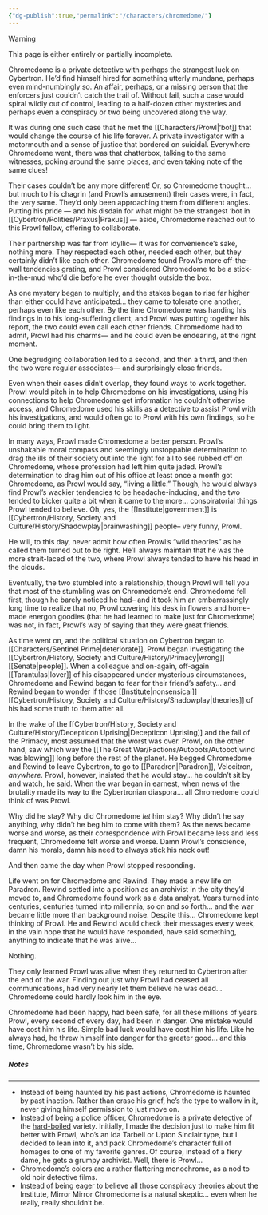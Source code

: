 ```yaml
---
{"dg-publish":true,"permalink":"/characters/chromedome/"}
---
```

  
>[!warning] 
>This page is either entirely or partially incomplete. 

Chromedome is a private detective with perhaps the strangest luck on Cybertron. He’d find himself hired for something utterly mundane, perhaps even mind-numbingly so. An affair, perhaps, or a missing person that the enforcers just couldn’t catch the trail of. Without fail, such a case would spiral wildly out of control, leading to a half-dozen other mysteries and perhaps even a conspiracy or two being uncovered along the way. 

It was during one such case that he met the [[Characters/Prowl\|‘bot]] that would change the course of his life forever. A private investigator with a motormouth and a sense of justice that bordered on suicidal. Everywhere Chromedome went, there was that chatterbox, talking to the same witnesses, poking around the same places, and even taking note of the same clues!

Their cases couldn’t be any more different! Or, so Chromedome thought… but much to his chagrin (and Prowl’s amusement) their cases were, in fact, the very same. They’d only been approaching them from different angles. Putting his pride — and his disdain for what might be the strangest ‘bot in [[Cybertron/Polities/Praxus\|Praxus]] — aside, Chromedome reached out to this Prowl fellow, offering to collaborate. 

Their partnership was far from idyllic— it was for convenience’s sake, nothing more. They respected each other, needed each other, but they certainly didn’t like each other. Chromedome found Prowl’s more off-the-wall tendencies grating, and Prowl considered Chromedome to be a stick-in-the-mud who’d die before he ever thought outside the box. 

As one mystery began to multiply, and the stakes began to rise far higher than either could have anticipated… they came to tolerate one another, perhaps even like each other. By the time Chromedome was handing his findings in to his long-suffering client, and Prowl was putting together his report, the two could even call each other friends. Chromedome had to admit, Prowl had his charms— and he could even be endearing, at the right moment. 

One begrudging collaboration led to a second, and then a third, and then the two were regular associates— and surprisingly close friends. 

Even when their cases didn’t overlap, they found ways to work together. Prowl would pitch in to help Chromedome on his investigations, using his connections to help Chromedome get information he couldn’t otherwise access, and Chromedome used his skills as a detective to assist Prowl with his investigations, and would often go to Prowl with his own findings, so he could bring them to light.

In many ways, Prowl made Chromedome a better person. Prowl’s unshakable moral compass and seemingly unstoppable determination to drag the ills of their society out into the light for all to see rubbed off on Chromedome, whose profession had left him quite jaded. Prowl’s determination to drag him out of his office at least once a month got Chromedome, as Prowl would say, “living a little.” Though, he would always find Prowl’s wackier tendencies to be headache-inducing, and the two tended to bicker quite a bit when it came to the more… conspiratorial things Prowl tended to believe. Oh, yes, the [[Institute\|government]] is [[Cybertron/History, Society and Culture/History/Shadowplay\|brainwashing]] people– very funny, Prowl.

He will, to this day, never admit how often Prowl’s “wild theories” as he called them turned out to be right. He’ll always maintain that he was the more strait-laced of the two, where Prowl always tended to have his head in the clouds.

Eventually, the two stumbled into a relationship, though Prowl will tell you that most of the stumbling was on Chromedome’s end. Chromedome fell first, though he barely noticed he had– and it took him an embarrassingly long time to realize that no, Prowl covering his desk in flowers and home-made energon goodies (that he had learned to make just for Chromedome) was not, in fact, Prowl’s way of saying that they were great friends.

As time went on, and the political situation on Cybertron began to [[Characters/Sentinel Prime\|deteriorate]], Prowl began investigating the [[Cybertron/History, Society and Culture/History/Primacy\|wrong]] [[Senate\|people]]. When a colleague and on-again, off-again [[Tarantulas\|lover]] of his disappeared under mysterious circumstances, Chromedome and Rewind began to fear for their friend’s safety… and Rewind began to wonder if those [[Institute\|nonsensical]] [[Cybertron/History, Society and Culture/History/Shadowplay\|theories]] of his had some truth to them after all. 

In the wake of the [[Cybertron/History, Society and Culture/History/Decepticon Uprising\|Decepticon Uprising]] and the fall of the Primacy, most assumed that the worst was over. Prowl, on the other hand, saw which way the [[The Great War/Factions/Autobots/Autobot\|wind was blowing]] long before the rest of the planet. He begged Chromedome and Rewind to leave Cybertron, to go to [[Paradron\|Paradron]], Velocitron, _anywhere._ Prowl, however, insisted that he would stay… he couldn’t sit by and watch, he said. When the war began in earnest, when news of the brutality made its way to the Cybertronian diaspora… all Chromedome could think of was Prowl.

Why did he stay? Why did Chromedome _let_ him stay? Why didn’t he say anything, why didn’t he beg him to come with them? As the news became worse and worse, as their correspondence with Prowl became less and less frequent, Chromedome felt worse and worse. Damn Prowl’s conscience, damn his morals, damn his need to always stick his neck out!

And then came the day when Prowl stopped responding. 

Life went on for Chromedome and Rewind. They made a new life on Paradron. Rewind settled into a position as an archivist in the city they’d moved to, and Chromedome found work as a data analyst. Years turned into centuries, centuries turned into millennia, so on and so forth… and the war became little more than background noise. Despite this… Chromedome kept thinking of Prowl. He and Rewind would check their messages every week, in the vain hope that he would have responded, have said something, anything to indicate that he was alive…

Nothing.

They only learned Prowl was alive when they returned to Cybertron after the end of the war. Finding out just why Prowl had ceased all communications, had very nearly let them believe he was dead… Chromedome could hardly look him in the eye.

Chromedome had been happy, had been safe, for all these millions of years. Prowl, every second of every day, had been in danger. One mistake would have cost him his life. Simple bad luck would have cost him his life. Like he always had, he threw himself into danger for the greater good… and this time, Chromedome wasn’t by his side.
##### Notes
---
- Instead of being haunted by his past actions, Chromedome is haunted by past inaction. Rather than erase his grief, he’s the type to wallow in it, never giving himself permission to just move on. 
- Instead of being a police officer, Chromedome is a private detective of the [hard-boiled](https://en.wikipedia.org/wiki/Hardboiled) variety. Initially, I made the decision just to make him fit better with Prowl, who’s an Ida Tarbell or Upton Sinclair type, but I decided to lean into it, and pack Chromedome’s character full of homages to one of my favorite genres. Of course, instead of a fiery dame, he gets a grumpy archivist. Well, there is Prowl…
- Chromedome’s colors are a rather flattering monochrome, as a nod to old noir detective films.
- Instead of being eager to believe all those conspiracy theories about the Institute, Mirror Mirror Chromedome is a natural skeptic… even when he really, really shouldn’t be. 